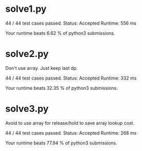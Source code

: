 # solve1.py

44 / 44 test cases passed.
Status: Accepted
Runtime: 556 ms

Your runtime beats 6.62 % of python3 submissions.

# solve2.py

Don't use array. Just keep last dp.

44 / 44 test cases passed.
Status: Accepted
Runtime: 332 ms

Your runtime beats 32.35 % of python3 submissions.

# solve3.py

Avoid to use array for release/hold to save array lookup cost.

44 / 44 test cases passed.
Status: Accepted
Runtime: 268 ms

Your runtime beats 77.94 % of python3 submissions.

